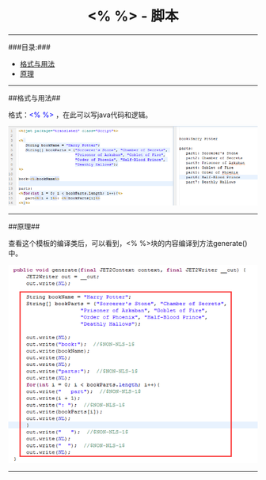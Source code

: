 # <div align="center"><% %> - 脚本</div> #

----------

###目录:###

* [格式与用法](#1)
* [原理](#2)

----------

##<span id="1">格式与用法</span>##

格式：<font color="blue"><% %> </font>，在此可以写java代码和逻辑。

![](image/tag_script.png)

----------

##<span id="2">原理</span>##

查看这个模板的编译类后，可以看到，<% %>块的内容编译到方法generate()中。

![](image/tag_script_class.png)

----------